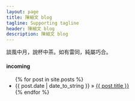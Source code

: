 ```yaml
---
layout: page
title: 陳細文 blog
tagline: Supporting tagline
header: 陳細文 blog
description: 陳細文 blog
---
```


談風中月，說杯中茶。如有雷同，純屬巧合。

#### incoming
<ul class="posts">
  {% for post in site.posts %}
    <li><span>{{ post.date | date_to_string }}</span> &raquo; <a href="{{ post.url }}">{{ post.title }}</a></li>
  {% endfor %}
</ul>